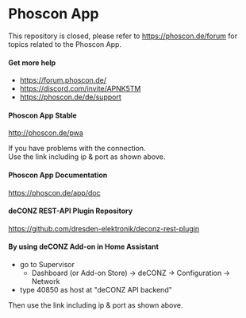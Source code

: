 # Phoscon App 

This repository is closed, please refer to https://phoscon.de/forum for topics related to the Phoscon App.

#### Get more help
* https://forum.phoscon.de/
* https://discord.com/invite/APNK5TM
* https://phoscon.de/de/support

#### Phoscon App Stable
<http://phoscon.de/pwa>

If you have problems with the connection. <br/> Use the link including ip & port as shown above.

#### Phoscon App Documentation
<https://phoscon.de/app/doc>

#### deCONZ REST-API Plugin Repository
<https://github.com/dresden-elektronik/deconz-rest-plugin>

#### By using deCONZ Add-on in Home Assistant
* go to Supervisor
  * Dashboard (or Add-on Store) &rarr; deCONZ &rarr; Configuration &rarr; Network
* type 40850 as host at "deCONZ API backend"

Then use the link including ip & port as shown above.
